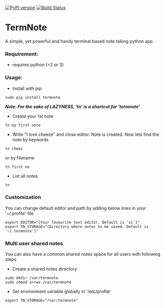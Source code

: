 [![PyPI version](https://img.shields.io/pypi/v/termnote.svg)](https://pypi.python.org/pypi/termnote)
[![Build Status](https://travis-ci.org/sayanarijit/termnote.svg?branch=v1.1.1)](https://travis-ci.org/sayanarijit/termnote)

# TermNote

A simple, yet powerful and handy terminal based note taking python app


### Requirement:

* requires python (>2 or 3)


### Usage:

* Install with pip

```
sudo pip install termnote
```

***Note: For the sake of LAZYNESS, 'tn' is a shortcut for 'termnote'***

* Create your 1st note

```
tn my first note
```

* Write "I love cheeze" and close editor. Note is created. Now lets find the note by keywords

```
tn cheez
```

or by filename

```
tn first no
```

* List all notes

```
tn
```


### Customization

You can change default editor and path by adding below lines in your '~/.profile' file

```
export EDITOR="[Your favourite text editor. Default is 'vi']"
export TN_STORAGE="[Directory where notes to be saved. Default is '~/.termnote']"
```

### Multi user shared notes

You can also have a common shared notes space for all users with following steps

* Create a shared notes directory

```
sudo mkdir /var/termnote
sudo chmod a+rwx /var/termnote
```

* Set environment variable globally in '/etc/profile'

```
export TN_STORAGE="/var/termnote"
```
